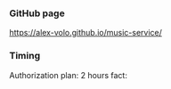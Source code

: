 ### GitHub page

https://alex-volo.github.io/music-service/

### Timing

Authorization
plan: 2 hours fact:

